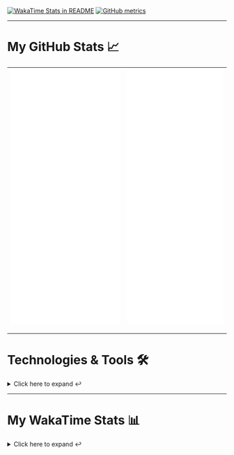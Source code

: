 [![WakaTime Stats in README](https://github.com/LOsioChico/LOsioChico/actions/workflows/waka.yml/badge.svg)](https://github.com/LOsioChico/LOsioChico/actions/workflows/waka.yml) [![GitHub metrics](https://github.com/LOsioChico/LOsioChico/actions/workflows/metrics.yml/badge.svg)](https://github.com/LOsioChico/LOsioChico/actions/workflows/metrics.yml)

---

# My GitHub Stats 📈

| ![](./assets/metrics.svg) | ![](./assets/metrics2.svg) |
| ------------------------- | -------------------------- |

---

# Technologies & Tools 🛠️

<details>
<summary>Click here to expand ↩️</summary>
<br>

## Programming Languages

[![HTML5](https://img.shields.io/badge/HTML5-E34F26?style=for-the-badge&logo=html5&logoColor=white)](https://developer.mozilla.org/en-US/docs/Web/HTML)
[![CSS3](https://img.shields.io/badge/CSS3-1572B6?style=for-the-badge&logo=css3&logoColor=white)](https://developer.mozilla.org/en-US/docs/Web/CSS)
[![JavaScript](https://img.shields.io/badge/JavaScript-F7DF1E?style=for-the-badge&logo=javascript&logoColor=black)](https://developer.mozilla.org/en-US/docs/Web/JavaScript)
[![TypeScript](https://img.shields.io/badge/TypeScript-007ACC?style=for-the-badge&logo=typescript&logoColor=white)](https://www.typescriptlang.org/)

## Web Development

[![React](https://img.shields.io/badge/React-%2361DAFB.svg?&style=for-the-badge&logo=react&logoColor=white)](https://reactjs.org/)
[![React Router Dom](https://img.shields.io/badge/React%20Router%20Dom-CA4245?style=for-the-badge&logo=react-router&logoColor=white)](https://reactrouter.com/)
[![Framer Motion](https://img.shields.io/badge/Framer%20Motion-000000?style=for-the-badge&logo=framer&logoColor=white)](https://www.framer.com/api/motion/)
[![React Query](https://img.shields.io/badge/React%20Query-FF4154?style=for-the-badge&logo=react&logoColor=white)](https://react-query.tanstack.com/)
![Zustand](https://img.shields.io/badge/zustand-%2320232a.svg?style=for-the-badge&logo=react&logoColor=%2361DAFB)

## Form Handling

[![React Hook Form](https://img.shields.io/badge/React%20Hook%20Form-0DAE8B?style=for-the-badge&logo=react-hook-form&logoColor=white)](https://react-hook-form.com/)
[![Zod](https://img.shields.io/badge/Zod-DF2935?style=for-the-badge&logo=typescript&logoColor=white)](https://github.com/colinhacks/zod)

## Web Development Tools

[![Vitest](https://img.shields.io/badge/Vitest-646CFF?style=for-the-badge&logo=vite&logoColor=white)](https://vitest.netlify.app/)
[![ESLint](https://img.shields.io/badge/ESLint-4B32C3?style=for-the-badge&logo=eslint&logoColor=white)](https://eslint.org/)
[![Prettier](https://img.shields.io/badge/Prettier-F7B93E?style=for-the-badge&logo=prettier&logoColor=black)](https://prettier.io/)
[![Tailwind CSS](https://img.shields.io/badge/Tailwind%20CSS-38B2AC?style=for-the-badge&logo=tailwind-css&logoColor=white)](https://tailwindcss.com/)

## Workflow Tools

[![Git](https://img.shields.io/badge/Git-F05032?style=for-the-badge&logo=git&logoColor=white)](https://git-scm.com/)
[![Visual Studio Code](https://img.shields.io/badge/Visual%20Studio%20Code-007ACC?style=for-the-badge&logo=visual-studio-code&logoColor=white)](https://code.visualstudio.com/)

</details>

---

# My WakaTime Stats 📊

<details>
<summary>Click here to expand ↩️</summary>
<br>

<!--START_SECTION:waka-->
![Code Time](http://img.shields.io/badge/Code%20Time-480%20hrs%2039%20mins-blue)

![Lines of code](https://img.shields.io/badge/From%20Hello%20World%20I%27ve%20Written-181.6%20thousand%20lines%20of%20code-blue)

**🐱 My GitHub Data** 

> 📦 48.2 kB Used in GitHub's Storage 
 > 
> 🏆 654 Contributions in the Year 2023
 > 
> 🚫 Not Opted to Hire
 > 
> 📜 10 Public Repositories 
 > 
> 🔑 4 Private Repositories 
 > 
**I'm a Night 🦉** 

```text
🌞 Morning                244 commits         ████░░░░░░░░░░░░░░░░░░░░░   15.35 % 
🌆 Daytime                485 commits         ████████░░░░░░░░░░░░░░░░░   30.50 % 
🌃 Evening                436 commits         ███████░░░░░░░░░░░░░░░░░░   27.42 % 
🌙 Night                  425 commits         ███████░░░░░░░░░░░░░░░░░░   26.73 % 
```
📅 **I'm Most Productive on Friday** 

```text
Monday                   177 commits         ███░░░░░░░░░░░░░░░░░░░░░░   11.13 % 
Tuesday                  265 commits         ████░░░░░░░░░░░░░░░░░░░░░   16.67 % 
Wednesday                184 commits         ███░░░░░░░░░░░░░░░░░░░░░░   11.57 % 
Thursday                 245 commits         ████░░░░░░░░░░░░░░░░░░░░░   15.41 % 
Friday                   340 commits         █████░░░░░░░░░░░░░░░░░░░░   21.38 % 
Saturday                 310 commits         █████░░░░░░░░░░░░░░░░░░░░   19.50 % 
Sunday                   69 commits          █░░░░░░░░░░░░░░░░░░░░░░░░   04.34 % 
```


📊 **This Week I Spent My Time On** 

```text
💬 Programming Languages: 
TypeScript               31 hrs 34 mins      ████████████████████░░░░░   80.72 % 
JavaScript               2 hrs               █░░░░░░░░░░░░░░░░░░░░░░░░   05.13 % 
JSON                     1 hr 52 mins        █░░░░░░░░░░░░░░░░░░░░░░░░   04.79 % 
Other                    1 hr                █░░░░░░░░░░░░░░░░░░░░░░░░   02.56 % 
HTML                     43 mins             ░░░░░░░░░░░░░░░░░░░░░░░░░   01.85 % 
```

**I Mostly Code in JavaScript** 

```text
JavaScript               8 repos             ████████████░░░░░░░░░░░░░   47.06 % 
TypeScript               6 repos             █████████░░░░░░░░░░░░░░░░   35.29 % 
CSS                      3 repos             ████░░░░░░░░░░░░░░░░░░░░░   17.65 % 
```




 Last Updated on 05/07/2023 01:04:25 UTC
<!--END_SECTION:waka-->

## </details>
